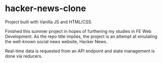 # hacker-news-clone
Project built with Vanilla JS and HTML/CSS.

Finished this summer project in hopes of furthering my studies in FE Web Development. As the repo title implies, the project is an attempt at emulating the well-known social news website, Hacker News. 

Real-time data is requested from an API endpoint and state management is done via reducers. 
